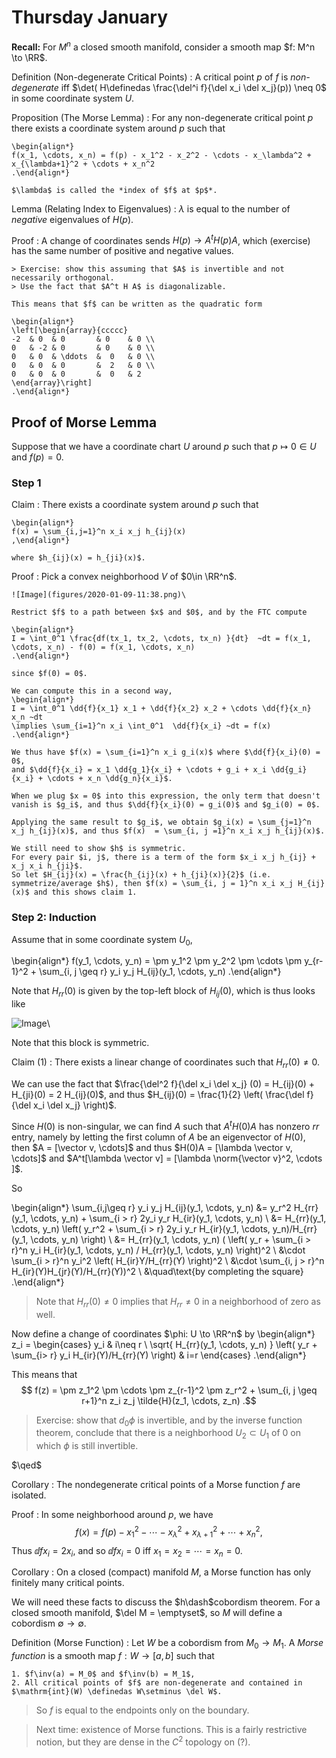 # Thursday January

**Recall:**
For $M^n$ a closed smooth manifold, consider a smooth map $f: M^n \to \RR$.

Definition (Non-degenerate Critical Points)
: A critical point $p$ of $f$ is *non-degenerate* iff $\det( H\definedas \frac{\del^i f}{\del x_i \del x_j}(p)) \neq 0$ in some coordinate system $U$.


Proposition (The Morse Lemma)
:   For any non-degenerate critical point $p$ there exists a coordinate system around $p$ such that

    \begin{align*}
    f(x_1, \cdots, x_n) = f(p) - x_1^2 - x_2^2 - \cdots - x_\lambda^2 + x_{\lambda+1}^2 + \cdots + x_n^2
    .\end{align*}

    $\lambda$ is called the *index of $f$ at $p$*.

Lemma (Relating Index to Eigenvalues)
: $\lambda$ is equal to the number of *negative* eigenvalues of $H(p)$.

Proof
:   A change of coordinates sends $H(p) \to A^t H(p) A$, which (exercise) has the same number of positive and negative values.

    > Exercise: show this assuming that $A$ is invertible and not necessarily orthogonal.
    > Use the fact that $A^t H A$ is diagonalizable.

    This means that $f$ can be written as the quadratic form

    \begin{align*}
    \left[\begin{array}{ccccc}
    -2  & 0  & 0       & 0    & 0 \\
    0   & -2 & 0       & 0    & 0 \\
    0   & 0  & \ddots  &  0   & 0 \\
    0   & 0  & 0       &  2   & 0 \\
    0   & 0  & 0       &  0   & 2
    \end{array}\right]
    .\end{align*}

## Proof of Morse Lemma
Suppose that we have a coordinate chart $U$ around $p$ such that $p\mapsto 0\in U$ and $f(p) = 0$.


### Step 1
Claim
:   There exists a coordinate system around $p$ such that

    \begin{align*}
    f(x) = \sum_{i,j=1}^n x_i x_j h_{ij}(x)
    ,\end{align*}

    where $h_{ij}(x) = h_{ji}(x)$.

Proof
:   Pick a convex neighborhood $V$ of $0\in \RR^n$.

    ![Image](figures/2020-01-09-11:38.png)\

    Restrict $f$ to a path between $x$ and $0$, and by the FTC compute

    \begin{align*}
    I = \int_0^1 \frac{df(tx_1, tx_2, \cdots, tx_n) }{dt}  ~dt = f(x_1, \cdots, x_n) - f(0) = f(x_1, \cdots, x_n)
    .\end{align*}

    since $f(0) = 0$.

    We can compute this in a second way,
    \begin{align*}
    I = \int_0^1 \dd{f}{x_1} x_1 + \dd{f}{x_2} x_2 + \cdots \dd{f}{x_n} x_n ~dt
    \implies \sum_{i=1}^n x_i \int_0^1  \dd{f}{x_i} ~dt = f(x)
    .\end{align*}

    We thus have $f(x) = \sum_{i=1}^n x_i g_i(x)$ where $\dd{f}{x_i}(0) = 0$,
    and $\dd{f}{x_i} = x_1 \dd{g_1}{x_i} + \cdots + g_i + x_i \dd{g_i}{x_i} + \cdots + x_n \dd{g_n}{x_i}$.

    When we plug $x = 0$ into this expression, the only term that doesn't vanish is $g_i$, and thus $\dd{f}{x_i}(0) = g_i(0)$ and $g_i(0) = 0$.

    Applying the same result to $g_i$, we obtain $g_i(x) = \sum_{j=1}^n x_j h_{ij}(x)$, and thus $f(x)  = \sum_{i, j =1}^n x_i x_j h_{ij}(x)$.

    We still need to show $h$ is symmetric.
    For every pair $i, j$, there is a term of the form $x_i x_j h_{ij} + x_j x_i h_{ji}$.
    So let $H_{ij}(x) = \frac{h_{ij}(x) + h_{ji}(x)}{2}$ (i.e. symmetrize/average $h$), then $f(x) = \sum_{i, j = 1}^n x_i x_j H_{ij}(x)$ and this shows claim 1.


### Step 2: Induction

Assume that in some coordinate system $U_0$,

\begin{align*}
f(y_1, \cdots, y_n) = \pm y_1^2 \pm y_2^2 \pm \cdots \pm y_{r-1}^2 + \sum_{i, j \geq r} y_i y_j H_{ij}(y_1, \cdots, y_n)
.\end{align*}


Note that $H_{rr}(0)$ is given by the top-left block of $H_{ij}(0)$, which is thus looks like

![Image](figures/2020-01-09-11:41.png)\

Note that this block is symmetric.

Claim (1)
: There exists a linear change of coordinates such that $H_{rr}(0) \neq 0$.

We can use the fact that $\frac{\del^2 f}{\del x_i \del x_j} (0) = H_{ij}(0) + H_{ji}(0) = 2 H_{ij}(0)$, and thus $H_{ij}(0) = \frac{1}{2} \left( \frac{\del f}{\del x_i \del x_j} \right)$.

Since $H(0)$ is non-singular, we can find $A$ such that $A^t H(0) A$ has nonzero $rr$ entry, namely by letting the first column of $A$ be an eigenvector of $H(0)$, then $A = [\vector v, \cdots]$ and thus $H(0)A = [\lambda \vector v, \cdots]$ and $A^t[\lambda \vector v] = [\lambda \norm{\vector v}^2, \cdots ]$.

So

\begin{align*}
\sum_{i,j\geq r} y_i y_j H_{ij}(y_1, \cdots, y_n)
&= y_r^2 H_{rr}(y_1, \cdots, y_n) + \sum_{i > r} 2y_i y_r H_{ir}(y_1, \cdots, y_n) \\
&= H_{rr}(y_1, \cdots, y_n) \left(
y_r^2 + \sum_{i > r} 2y_i y_r H_{ir}(y_1, \cdots, y_n)/H_{rr}(y_1, \cdots, y_n)
\right) \\
&= H_{rr}(y_1, \cdots, y_n) (
\left( y_r + \sum_{i > r}^n y_i H_{ir}(y_1, \cdots, y_n) / H_{rr}(y_1, \cdots, y_n) \right)^2 \\
&\cdot \sum_{i > r}^n y_i^2 \left( H_{ir}Y/H_{rr}(Y) \right)^2 \\
&\cdot \sum_{i, j > r}^n H_{ir}(Y)H_{jr}(Y)/H_{rr}(Y))^2 \\
&\quad\text{by completing the square}
.\end{align*}

> Note that $H_{rr}(0) \neq 0$ implies that $H_{rr} \neq 0$ in a neighborhood of zero as well.

Now define a change of coordinates $\phi: U \to \RR^n$ by
\begin{align*}
z_i = \begin{cases}
y_i & i\neq r \\
\sqrt{ H_{rr}(y_1, \cdots, y_n) } \left( y_r + \sum_{i> r} y_i H_{ir}(Y)/H_{rr}(Y) \right) & i=r
\end{cases}
.\end{align*}

This means that
$$
f(z) = \pm z_1^2 \pm \cdots \pm z_{r-1}^2 \pm z_r^2 + \sum_{i, j \geq r+1}^n z_i z_j \tilde{H}(z_1, \cdots, z_n)
.$$

> Exercise: show that $d_0\phi$ is invertible, and by the inverse function theorem, conclude that there is a neighborhood $U_2 \subset U_1$ of 0 on which $\phi$ is still invertible.

$\qed$

Corollary
: The nondegenerate critical points of a Morse function $f$ are isolated.

Proof
:   In some neighborhood around $p$, we have
    $$
    f(x) = f(p) - x_1^2 - \cdots - x_\lambda^2 + x_{\lambda + 1}^2 + \cdots + x_n^2
    ,$$
    Thus $\dd{f}{x_i} = 2x_i$, and so $\dd{f}{x_i} = 0$ iff $x_1 = x_2 = \cdots = x_n = 0$.

Corollary
: On a closed (compact) manifold $M$, a Morse function has only finitely many critical points.

We will need these facts to discuss the $h\dash$cobordism theorem.
For a closed smooth manifold, $\del M = \emptyset$, so $M$ will define a cobordism $\emptyset \to \emptyset$.

Definition (Morse Function)
:   Let $W$ be a cobordism from $M_0 \to M_1$.
    A *Morse function* is a smooth map $f: W\to [a, b]$ such that

    1. $f\inv(a) = M_0$ and $f\inv(b) = M_1$,
    2. All critical points of $f$ are non-degenerate and contained in $\mathrm{int}(W) \definedas W\setminus \del W$.

> So $f$ is equal to the endpoints only on the boundary.

> Next time: existence of Morse functions. This is a fairly restrictive notion, but they are dense in the $C^2$ topology on (?).

